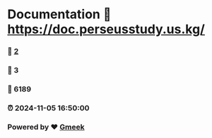 # Documentation :link: https://doc.perseusstudy.us.kg/ 
### :page_facing_up: [2](https://doc.perseusstudy.us.kg//tag.html) 
### :speech_balloon: 3 
### :hibiscus: 6189 
### :alarm_clock: 2024-11-05 16:50:00 
### Powered by :heart: [Gmeek](https://github.com/Meekdai/Gmeek)
